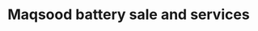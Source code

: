 ---
title: "Maqsood battery sale and services"
url: /karachi/maqsood-battery-sale-and-services/
shop: shop
---